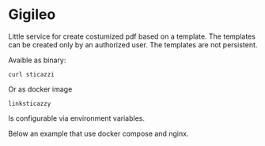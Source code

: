 # Gigileo

Little service for create costumized pdf based on a template.
The templates can be created only by an authorized user.
The templates are not persistent.

Avaible as binary:

```
curl sticazzi
```

Or as docker image
```
linksticazzy
```

Is configurable via environment variables.

Below an example that use docker compose and nginx.
